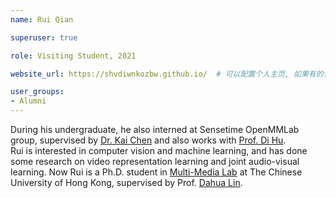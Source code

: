 ```yaml
---
name: Rui Qian

superuser: true

role: Visiting Student, 2021

website_url: https://shvdiwnkozbw.github.io/  # 可以配置个人主页, 如果有的话

user_groups:
- Alumni
---
```

During his undergraduate, he also interned at Sensetime OpenMMLab group, supervised by [Dr. Kai Chen](https://chenkai.site) and also works with [Prof. Di Hu](https://dtaoo.github.io/).  
Rui is interested in computer vision and machine learning, and has done some research on video representation learning and joint audio-visual learning. Now Rui is a Ph.D. student in [Multi-Media Lab](http://mmlab.ie.cuhk.edu.hk/) at The Chinese University of Hong Kong, supervised by Prof. [Dahua Lin](http://dahua.site/).